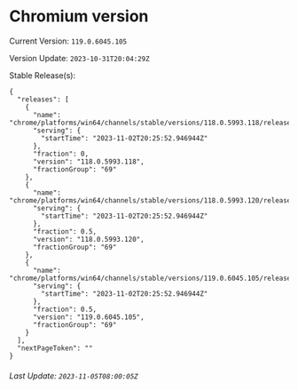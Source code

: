 # Chromium version

Current Version: `119.0.6045.105`

Version Update: `2023-10-31T20:04:29Z`

Stable Release(s):
```
{
  "releases": [
    {
      "name": "chrome/platforms/win64/channels/stable/versions/118.0.5993.118/releases/1698956752",
      "serving": {
        "startTime": "2023-11-02T20:25:52.946944Z"
      },
      "fraction": 0,
      "version": "118.0.5993.118",
      "fractionGroup": "69"
    },
    {
      "name": "chrome/platforms/win64/channels/stable/versions/118.0.5993.120/releases/1698956752",
      "serving": {
        "startTime": "2023-11-02T20:25:52.946944Z"
      },
      "fraction": 0.5,
      "version": "118.0.5993.120",
      "fractionGroup": "69"
    },
    {
      "name": "chrome/platforms/win64/channels/stable/versions/119.0.6045.105/releases/1698956752",
      "serving": {
        "startTime": "2023-11-02T20:25:52.946944Z"
      },
      "fraction": 0.5,
      "version": "119.0.6045.105",
      "fractionGroup": "69"
    }
  ],
  "nextPageToken": ""
}
```

###### Last Update: `2023-11-05T08:00:05Z`
        